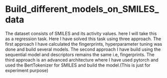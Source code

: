 # Build_different_models_on_SMILES_data
The dataset consists of SMILES and its activity values. here I will take this as a regression task. Here I have solved this task using three approach. 
The first approach I have calculated the fingerprints, hyperparameter tuning was done and build several models.
The second approach I have build using the sequential model and descriptors remains the same i.e, fingerprints.
The third approach is an advanced architecture where I have used pytorch and used the BertTokenizer for SMILES and build the model.(This is just for experiment purpose)  

